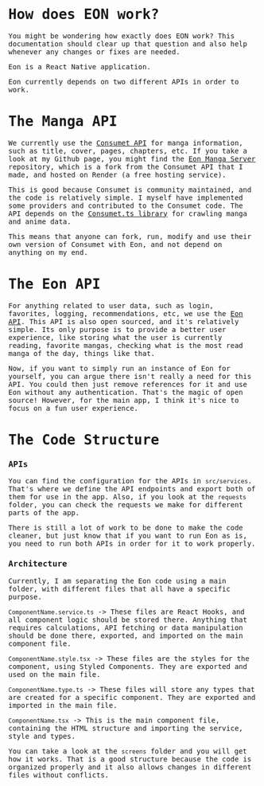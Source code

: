 # <samp>How does EON work?</samp>

<samp>You might be wondering how exactly does EON work? This documentation should clear up that question and also help whenever any changes or fixes are needed.</samp>

<samp>Eon is a React Native application.</samp>

<samp>Eon currently depends on two different APIs in order to work.</samp>

# <samp>The Manga API</samp>

<samp>We currently use the [Consumet API](https://github.com/consumet/api.consumet.org) for manga information, such as title, cover, pages, chapters, etc. If you take a look at my Github page, you might find the [Eon Manga Server](https://github.com/saulojoab/eon-manga-server) repository, which is a fork from the Consumet API that I made, and hosted on Render (a free hosting service).</samp>

<samp>This is good because Consumet is community maintained, and the code is relatively simple. I myself have implemented some providers and contributed to the Consumet code. The API depends on the [Consumet.ts library](https://github.com/consumet/consumet.ts) for crawling manga and anime data.</samp>

<samp>This means that anyone can fork, run, modify and use their own version of Consumet with Eon, and not depend on anything on my end.</samp>

# <samp>The Eon API</samp>

<samp>For anything related to user data, such as login, favorites, logging, recommendations, etc, we use the [Eon API](https://github.com/saulojoab/eon-server). This API is also open sourced, and it's relatively simple. Its only purpose is to provide a better user experience, like storing what the user is currently reading, favorite mangas, checking what is the most read manga of the day, things like that.</samp>

<samp>Now, if you want to simply run an instance of Eon for yourself, you can argue there isn't really a need for this API. You could then just remove references for it and use Eon without any authentication. That's the magic of open source! However, for the main app, I think it's nice to focus on a fun user experience.</samp>

# <samp>The Code Structure</samp>
### <samp>APIs</samp>
<samp>You can find the configuration for the APIs in `src/services`. That's where we define the API endpoints and export both of them for use in the app. Also, if you look at the `requests` folder, you can check the requests we make for different parts of the app.</samp>

<samp>There is still a lot of work to be done to make the code cleaner, but just know that if you want to run Eon as is, you need to run both APIs in order for it to work properly.</samp>

### <samp>Architecture</samp>

<samp>Currently, I am separating the Eon code using a main folder, with different files that all have a specific purpose.</samp>

<samp>`ComponentName.service.ts` -> These files are React Hooks, and all component logic should be stored there. Anything that requires calculations, API fetching or data manipulation should be done there, exported, and imported on the main component file.</samp>

<samp>`ComponentName.style.tsx` -> These files are the styles for the component, using Styled Components. They are exported and used on the main file.</samp>

<samp>`ComponentName.type.ts` -> These files will store any types that are created for a specific component. They are exported and imported in the main file.</samp>

<samp>`ComponentName.tsx` -> This is the main component file, containing the HTML structure and importing the service, style and types.</samp>

<samp>You can take a look at the `screens` folder and you will get how it works. That is a good structure because the code is organized properly and it also allows changes in different files without conflicts.</samp>
